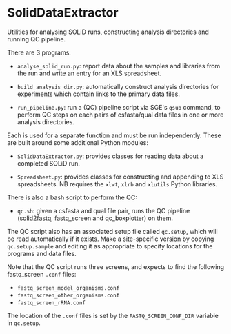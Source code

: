 SolidDataExtractor
==================
Utilities for analysing SOLiD runs, constructing analysis directories
and running QC pipeline.

There are 3 programs:

*   `analyse_solid_run.py`: report data about the samples and libraries
    from the run and write an entry for an XLS spreadsheet.

*   `build_analysis_dir.py`: automatically construct analysis directories for
    experiments which contain links to the primary data files.

*   `run_pipeline.py`: run a (QC) pipeline script via SGE's `qsub` command,
    to perform QC steps on each pairs of csfasta/qual data files in one or
    more analysis directories.

Each is used for a separate function and must be run independently. These are
built around some additional Python modules:

*   `SolidDataExtractor.py`: provides classes for reading data about a
    completed SOLiD run.

*   `Spreadsheet.py`: provides classes for constructing and appending to
    XLS spreadsheets. NB requires the `xlwt`, `xlrb` and `xlutils` Python
    libraries.

There is also a bash script to perform the QC:

*   `qc.sh`: given a csfasta and qual file pair, runs the QC pipeline
    (solid2fastq, fastq_screen and qc_boxplotter) on them.

The QC script also has an associated setup file called `qc.setup`, which
will be read automatically if it exists. Make a site-specific version by
copying `qc.setup.sample` and editing it as appropriate to specify
locations for the programs and data files.

Note that the QC script runs three screens, and expects to find the following
fastq_screen `.conf` files:

 * `fastq_screen_model_organisms.conf`
 * `fastq_screen_other_organisms.conf`
 * `fastq_screen_rRNA.conf`

The location of the `.conf` files is set by the `FASTQ_SCREEN_CONF_DIR`
variable in `qc.setup`.
